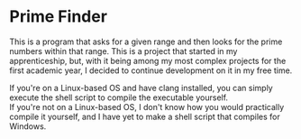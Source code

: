 # Prime Finder

This is a program that asks for a given range and then looks for the prime numbers within that range. This is a project that started in my apprenticeship, but, with it being among my most complex projects for the first academic year, I decided to continue development on it in my free time.

If you're on a Linux-based OS and have clang installed, you can simply execute the shell script to compile the executable yourself.  
If you're not on a Linux-based OS, I don't know how you would practically compile it yourself, and I have yet to make a shell script that compiles for Windows.
